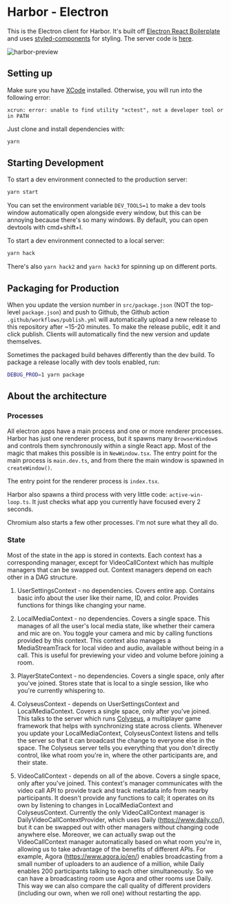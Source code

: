 # Harbor - Electron

This is the Electron client for Harbor. It's built off [Electron React Boilerplate](https://electron-react-boilerplate.js.org/) and uses [styled-components](https://styled-components.com/) for styling. The server code is [here](https://github.com/Xyzrr/virtual-office-server).

![harbor-preview](https://user-images.githubusercontent.com/7032597/126885237-e864a568-49e0-402b-8251-ebf2f37c29e2.png)

## Setting up

Make sure you have [XCode](https://www.freecodecamp.org/news/how-to-download-and-install-xcode/) installed.
Otherwise, you will run into the following error:

```
xcrun: error: unable to find utility "xctest", not a developer tool or in PATH
```

Just clone and install dependencies with:

```bash
yarn
```

## Starting Development

To start a dev environment connected to the production server:

```bash
yarn start
```

You can set the environment variable `DEV_TOOLS=1` to make a dev tools window automatically open alongside every window, but this can be annoying because there's so many windows. By default, you can open devtools with cmd+shift+I.

To start a dev environment connected to a local server:

```bash
yarn hack
```

There's also `yarn hack2` and `yarn hack3` for spinning up on different ports.

## Packaging for Production

When you update the version number in `src/package.json` (NOT the top-level `package.json`) and push to Github, the Github action `.github/workflows/publish.yml` will automatically upload a new release to this repository after ~15-20 minutes. To make the release public, edit it and click publish. Clients will automatically find the new version and update themselves.

Sometimes the packaged build behaves differently than the dev build. To package a release locally with dev tools enabled, run:

```bash
DEBUG_PROD=1 yarn package
```

## About the architecture

### Processes

All electron apps have a main process and one or more renderer processes. Harbor has just one renderer process, but it spawns many `BrowserWindow`s and controls them synchronously within a single React app. Most of the magic that makes this possible is in `NewWindow.tsx`. The entry point for the main process is `main.dev.ts`, and from there the main window is spawned in `createWindow()`.

The entry point for the renderer process is `index.tsx`.

Harbor also spawns a third process with very little code: `active-win-loop.ts`. It just checks what app you currently have focused every 2 seconds.

Chromium also starts a few other processes. I'm not sure what they all do.

### State

Most of the state in the app is stored in contexts. Each context has a corresponding manager, except for VideoCallContext which has multiple managers that can be swapped out. Context managers depend on each other in a DAG structure.

1. UserSettingsContext - no dependencies. Covers entire app. Contains basic info about the user like their name, ID, and color. Provides functions for things like changing your name.

2. LocalMediaContext - no dependencies. Covers a single space. This manages of all the user's local media state, like whether their camera and mic are on. You toggle your camera and mic by calling functions provided by this context. This context also manages a MediaStreamTrack for local video and audio, available without being in a call. This is useful for previewing your video and volume before joining a room.

3. PlayerStateContext - no dependencies. Covers a single space, only after you've joined. Stores state that is local to a single session, like who you're currently whispering to.

4. ColyseusContext - depends on UserSettingsContext and LocalMediaContext. Covers a single space, only after you've joined. This talks to the server which runs [Colyseus](https://www.colyseus.io/), a multiplayer game framework that helps with synchronizing state across clients. Whenever you update your LocalMediaContext, ColyseusContext listens and tells the server so that it can broadcast the change to everyone else in the space. The Colyseus server tells you everything that you don't directly control, like what room you're in, where the other participants are, and their state.

5. VideoCallContext - depends on all of the above. Covers a single space, only after you've joined. This context's manager communicates with the video call API to provide track and track metadata info from nearby participants. It doesn't provide any functions to call; it operates on its own by listening to changes in LocalMediaContext and ColyseusContext. Currently the only VideoCallContext manager is DailyVideoCallContextProvider, which uses Daily (https://www.daily.co/), but it can be swapped out with other managers without changing code anywhere else. Moreover, we can actually swap out the VideoCallContext manager automatically based on what room you're in, allowing us to take advantage of the benefits of different APIs. For example, Agora (https://www.agora.io/en/) enables broadcasting from a small number of uploaders to an audience of a million, while Daily enables 200 participants talking to each other simultaneously. So we can have a broadcasting room use Agora and other rooms use Daily. This way we can also compare the call quality of different providers (including our own, when we roll one) without restarting the app.
